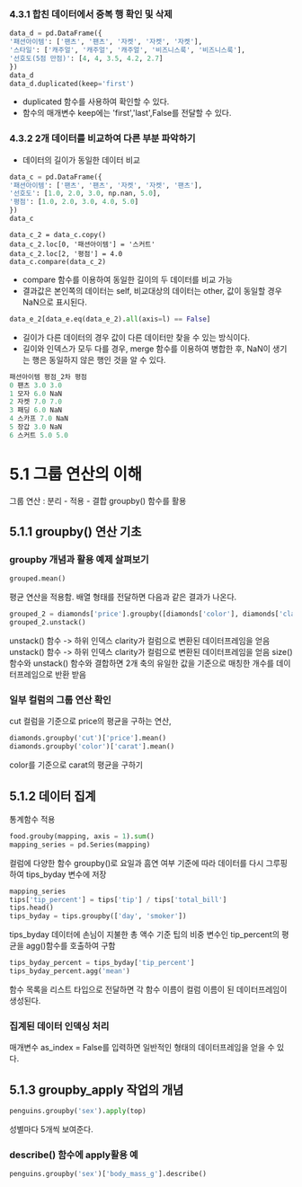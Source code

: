 ### 4.3.1 합친 데이터에서 중복 행 확인 및 삭제
```python
data_d = pd.DataFrame({
'패션아이템': ['팬츠', '팬츠', '자켓', '자켓', '자켓'],
'스타일': ['캐주얼', '캐주얼', '캐주얼', '비즈니스룩', '비즈니스룩'],
'선호도(5점 만점)': [4, 4, 3.5, 4.2, 2.7]
})
data_d
data_d.duplicated(keep='first')
```
-  duplicated 함수를 사용하여 확인할 수 있다.
- 함수의 매개변수 keep에는 'first','last',False를 전달할 수 있다.

### 4.3.2 2개 데이터를 비교하여 다른 부분 파악하기
- 데이터의 길이가 동일한 데이터 비교
```python
data_c = pd.DataFrame({
'패션아이템': ['팬츠', '팬츠', '자켓', '자켓', '팬츠'],
'선호도': [1.0, 2.0, 3.0, np.nan, 5.0],
'평점': [1.0, 2.0, 3.0, 4.0, 5.0]
})
data_c
```
```
data_c_2 = data_c.copy()
data_c_2.loc[0, '패션아이템'] = '스커트'
data_c_2.loc[2, '평점'] = 4.0
data_c.compare(data_c_2)
```
- compare 함수를 이용하여 동일한 길이의 두 데이터를 비교 가능
- 결과값은 본인쪽의 데이터는 self, 비교대상의 데이터는 other, 값이 동일할 경우 NaN으로 표시된다.


```python
data_e_2[data_e.eq(data_e_2).all(axis=l) == False]
```
- 길이가 다른 데이터의 경우 값이 다른 데이터만 찾을 수 있는 방식이다.
- 길이와 인덱스가 모두 다를 경우, merge 함수를 이용하여 병합한 후, NaN이 생기는 행은 동일하지 않은 행인 것을 알 수 있다.

```python
패션아이템 평점_2차 평점
0 팬츠 3.0 3.0
1 모자 6.0 NaN
2 자켓 7.0 7.0
3 패딩 6.0 NaN
4 스카프 7.0 NaN
5 장갑 3.0 NaN
6 스커트 5.0 5.0
```

# 5.1 그룹 연산의 이해
그룹 연산 : 분리 - 적용 - 결합
groupby() 함수를 활용
## 5.1.1 groupby() 연산 기초
### groupby 개념과 활용 예제 살펴보기

```python
grouped.mean()
```
평균 연산을 적용함.
배열 형태를 전달하면 다음과 같은 결과가 나온다.
```python
grouped_2 = diamonds['price'].groupby([diamonds['color'], diamonds['clarity']]).mean()
grouped_2.unstack()
```
unstack() 함수 -> 하위 인덱스 clarity가 컬럼으로 변환된 데이터프레임을 얻음unstack() 함수 -> 하위 인덱스 clarity가 컬럼으로 변환된 데이터프레임을 얻음
size()함수와 unstack() 함수와 결합하면 2개 축의 유일한 값을 기준으로 매칭한 개수를 데이터프레임으로 반환 받음
### 일부 컬럼의 그룹 연산 확인
cut 컬럼을 기준으로 price의 평균을 구하는 연산,
```python
diamonds.groupby('cut')['price'].mean()
diamonds.groupby('color')['carat'].mean()
```
color를 기준으로 carat의 평균을 구하기
## 5.1.2 데이터 집계
통계함수 적용
```python
food.grouby(mapping, axis = 1).sum()
mapping_series = pd.Series(mapping)

```
컬럼에 다양한 함수
groupby()로 요일과 흠연 여부 기준에 따라 데이터를 다시 그루핑하여 tips_byday 변수에 저장
```python
mapping_series
tips['tip_percent'] = tips['tip'] / tips['total_bill']
tips.head()
tips_byday = tips.groupby(['day', 'smoker'])
```
tips_byday 데이터에 손님이 지불한 총 액수 기준 팁의 비중 변수인 tip_percent의 평균을 agg()함수를 호출하여 구함

```python
tips_byday_percent = tips_byday['tip_percent']
tips_byday_percent.agg('mean')
```
함수 목록을 리스트 타입으로 전달하면 각 함수 이름이 컬럼 이름이 된 데이터프레임이 생성된다.

### 집계된 데이터 인덱싱 처리
매개변수 as_index = False를 입력하면 일반적인 형태의 데이터프레임을 얻을 수 있다.
## 5.1.3 groupby_apply 작업의 개념
```python
penguins.groupby('sex').apply(top)
```
성별마다 5개씩 보여준다.
### describe() 함수에 apply활용 예
```python
penguins.groupby('sex')['body_mass_g'].describe()
```
